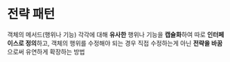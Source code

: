 # 전략 패턴
객체의 메서드(행위나 기능) 각각에 대해 **유사한** 행위나 기능을 **캡슐화**하여 따로 **인터페이스로 정의**하고, 객체의 행위를 수정해야 되는 경우 직접 수정하는게 아닌 **전략을 바꿈**으로써 유연하게 확장하는 방법
